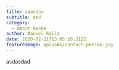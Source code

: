 ```yaml
---
title: saasdas
subtitle: asd
category:
  - About Awake
author: Daniel Kelly
date: 2020-02-21T13:05:16.212Z
featureImage: uploads/contact-person.jpg
---
```

asdasdad
